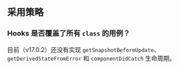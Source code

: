 
## 采用策略

### Hooks 是否覆盖了所有 `class` 的用例？

目前（v17.0.2）还没有实现 `getSnapshotBeforeUpdate`、`getDerivedStateFromError` 和 `componentDidCatch` 生命周期。

